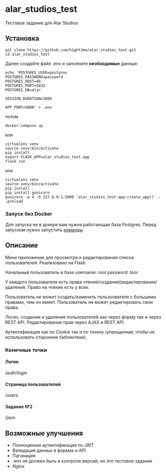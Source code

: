 # alar_studios_test

Тестовое задание для Alar Studios

## Установка

```
git clone https://github.com/h1ght1me/alar_studios_test.git
cd alar_studios_test
```

Далее создайте файл .env и заполните **необходимые** данные:

```
echo 'POSTGRES_USER=postgres
POSTGRES_PASSWORD=password
POSTGRES_HOST=db
POSTGRES_PORT=5432
POSTGRES_DB=alar

SESSION_DURATION=1800
  
APP_PORT=5000' > .env

```

потом

```
docker-compose up
```

или

```
virtualenv venv
source venv/bin/activate
pip install .
export FLASK_APP=alar_studios_test.app
flask run
```

или

```
virtualenv venv
source venv/bin/activate
pip install .
pip install gunicorn
gunicorn -w 4 -b 127.0.0.1:5000 'alar_studios_test.app:create_app()' --preload
```

### Запуск без Docker

Для запуска не в докере вам нужна работающая база Postgres. Перед запуском нужно
запустить [команды](src/alar_studios_test/sql/init.sql)

## Описание

Мини приложение для просмотра и редактирования списка пользователей. Реализовано на Flask.

Начальный пользователь в базе username: root password: toor

У каждого пользователя есть права чтения/создания/редактирования/удаления. Право на чтение есть у всех.

Пользователь не может создать/изменить пользоователя с большими правами, чем он имеет. Пользователь не может
редактировать свои права.

Логин, создание и удаление пользователей как через форму так и через REST API. Редактирование прав через AJAX и REST
API.

Аутентификация как по Cookie так и по токену (упрощенная, чтобы не использовать сторонние библиотеки).

### Конечные точки

#### Логин

/auth/login

#### Страница пользователей

/users

#### Задание №2

/json

## Возможные улучшения

- Полноценная аутентификация по JWT
- Валидация данных в формах и API
- Пагинация
- .env не должен быть в контроле версий, но это тестовое задание
- Nginx
